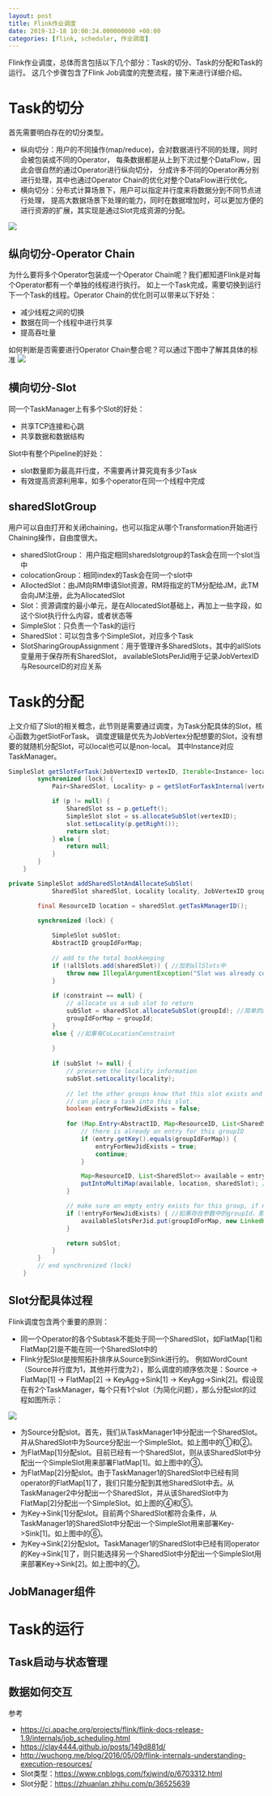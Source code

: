 ```yaml
---
layout: post
title: Flink作业调度
date: 2019-12-18 10:00:24.000000000 +08:00
categories: [flink, scheduler, 作业调度]
---
```


Flink作业调度，总体而言包括以下几个部分：Task的切分、Task的分配和Task的运行。
这几个步骤包含了Flink Job调度的完整流程，接下来进行详细介绍。

# Task的切分

首先需要明白存在的切分类型。
- 纵向切分：用户的不同操作(map/reduce)，会对数据进行不同的处理，同时会被包装成不同的Operator，
每条数据都是从上到下流过整个DataFlow，因此会很自然的通过Operator进行纵向切分，
分成许多不同的Operator再分别进行处理，其中也通过Operator Chain的优化对整个DataFlow进行优化。
- 横向切分：分布式计算场景下，用户可以指定并行度来将数据分到不同节点进行处理，
提高大数据场景下处理的能力，同时在数据增加时，可以更加方便的进行资源的扩展，其实现是通过Slot完成资源的分配。
<img src="/assets/images/flinktaskschains.svg" />

## 纵向切分-Operator Chain
为什么要将多个Operator包装成一个Operator Chain呢？我们都知道Flink是对每个Operator都有一个单独的线程进行执行。
如上一个Task完成，需要切换到运行下一个Task的线程。Operator Chain的优化则可以带来以下好处：
- 减少线程之间的切换
- 数据在同一个线程中进行共享
- 提高吞吐量

如何判断是否需要进行Operator Chain整合呢？可以通过下图中了解其具体的标准
<img src="/assets/images/flinkoperatorchain.png" />

## 横向切分-Slot
同一个TaskManager上有多个Slot的好处：
- 共享TCP连接和心跳
- 共享数据和数据结构

Slot中有整个Pipeline的好处：
- slot数量即为最高并行度，不需要再计算究竟有多少Task
- 有效提高资源利用率，如多个operator在同一个线程中完成

## sharedSlotGroup
用户可以自由打开和关闭chaining，也可以指定从哪个Transformation开始进行Chaining操作，自由度很大。
- sharedSlotGroup： 用户指定相同sharedslotgroup的Task会在同一个slot当中
- colocationGroup：相同index的Task会在同一个slot中
- AlloctedSlot：由JM向RM申请Slot资源，RM将指定的TM分配给JM，此TM会向JM注册，此为AllocatedSlot
- Slot：资源调度的最小单元，是在AllocatedSlot基础上，再加上一些字段，如这个Slot执行什么内容，或者状态等
- SimpleSlot：只负责一个Task的运行
- SharedSlot：可以包含多个SimpleSlot，对应多个Task
- SlotSharingGroupAssignment：用于管理许多SharedSlots，其中的allSlots变量用于保存所有SharedSlot，
availableSlotsPerJid用于记录JobVertexID与ResourceID的对应关系

# Task的分配
上文介绍了Slot的相关概念，此节则是需要通过调度，为Task分配具体的Slot，核心函数为getSlotForTask。
调度逻辑是优先为JobVertex分配想要的Slot，没有想要的就随机分配Slot，可以local也可以是non-local。
其中Instance对应TaskManager。
```java
SimpleSlot getSlotForTask(JobVertexID vertexID, Iterable<Instance> locationPreferences) {
		synchronized (lock) {
			Pair<SharedSlot, Locality> p = getSlotForTaskInternal(vertexID, locationPreferences, false);

			if (p != null) {
				SharedSlot ss = p.getLeft();
				SimpleSlot slot = ss.allocateSubSlot(vertexID);
				slot.setLocality(p.getRight());
				return slot;
			} else {
				return null;
			}
		}
	}

private SimpleSlot addSharedSlotAndAllocateSubSlot(
            SharedSlot sharedSlot, Locality locality, JobVertexID groupId, CoLocationConstraint constraint) {

        final ResourceID location = sharedSlot.getTaskManagerID();

        synchronized (lock) {
            
            SimpleSlot subSlot;
            AbstractID groupIdForMap;
            
            // add to the total bookkeeping
            if (!allSlots.add(sharedSlot)) { //加到allSlots中
                throw new IllegalArgumentException("Slot was already contained in the assignment group");
            }
                    
            if (constraint == null) {
                // allocate us a sub slot to return
                subSlot = sharedSlot.allocateSubSlot(groupId); //简单的allocate一个simpleSlot
                groupIdForMap = groupId;
            }
            else { //如果有CoLocationConstraint
                
            }
            
            if (subSlot != null) {
                // preserve the locality information
                subSlot.setLocality(locality);
                
                // let the other groups know that this slot exists and that they
                // can place a task into this slot.
                boolean entryForNewJidExists = false;
                
                for (Map.Entry<AbstractID, Map<ResourceID, List<SharedSlot>>> entry : availableSlotsPerJid.entrySet()) {
                    // there is already an entry for this groupID
                    if (entry.getKey().equals(groupIdForMap)) {
                        entryForNewJidExists = true;
                        continue;
                    }

                    Map<ResourceID, List<SharedSlot>> available = entry.getValue();
                    putIntoMultiMap(available, location, sharedSlot); //对于其他的jobVertex，把sharedSlot加上去
                }

                // make sure an empty entry exists for this group, if no other entry exists
                if (!entryForNewJidExists) { //如果存在参数中的groupId，那么就把它的slot信息清空
                    availableSlotsPerJid.put(groupIdForMap, new LinkedHashMap<ResourceID, List<SharedSlot>>());
                }

                return subSlot;
            }
        }
        // end synchronized (lock)
    }
```

## Slot分配具体过程
Flink调度包含两个重要的原则：
- 同一个Operator的各个Subtask不能处于同一个SharedSlot，如FlatMap[1]和FlatMap[2]是不能在同一个SharedSlot中的
- Flink分配Slot是按照拓扑排序从Source到Sink进行的。
例如WordCount（Source并行度为1，其他并行度为2），那么调度的顺序依次是：Source -> FlatMap[1] -> FlatMap[2] -> KeyAgg->Sink[1] -> KeyAgg->Sink[2]。假设现在有2个TaskManager，每个只有1个slot（为简化问题），那么分配slot的过程如图所示：
<img src="/assets/images/flinksharedslot.png" />

- 为Source分配slot。首先，我们从TaskManager1中分配出一个SharedSlot。并从SharedSlot中为Source分配出一个SimpleSlot。如上图中的①和②。
- 为FlatMap[1]分配slot。目前已经有一个SharedSlot，则从该SharedSlot中分配出一个SimpleSlot用来部署FlatMap[1]。如上图中的③。
- 为FlatMap[2]分配slot。由于TaskManager1的SharedSlot中已经有同operator的FlatMap[1]了，我们只能分配到其他SharedSlot中去。从TaskManager2中分配出一个SharedSlot，并从该SharedSlot中为FlatMap[2]分配出一个SimpleSlot。如上图的④和⑤。
- 为Key->Sink[1]分配slot。目前两个SharedSlot都符合条件，从TaskManager1的SharedSlot中分配出一个SimpleSlot用来部署Key->Sink[1]。如上图中的⑥。
- 为Key->Sink[2]分配slot。TaskManager1的SharedSlot中已经有同operator的Key->Sink[1]了，则只能选择另一个SharedSlot中分配出一个SimpleSlot用来部署Key->Sink[2]。如上图中的⑦。

## JobManager组件


# Task的运行
## Task启动与状态管理
## 数据如何交互

参考
- https://ci.apache.org/projects/flink/flink-docs-release-1.9/internals/job_scheduling.html
- https://clay4444.github.io/posts/149d881d/
- http://wuchong.me/blog/2016/05/09/flink-internals-understanding-execution-resources/
- Slot类型：https://www.cnblogs.com/fxjwind/p/6703312.html
- Slot分配：https://zhuanlan.zhihu.com/p/36525639